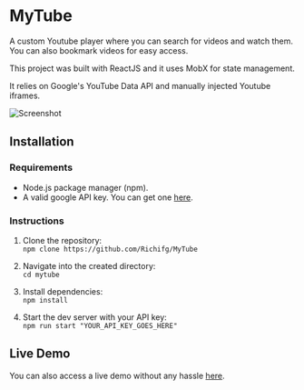 # MyTube

A custom Youtube player where you can search for videos and watch them. You can also bookmark videos for easy access.

This project was built with ReactJS and it uses MobX for state management.

It relies on Google's YouTube Data API and manually injected Youtube iframes.

![Screenshot](https://res.cloudinary.com/richi/image/upload/v1566772845/previews/MyTube_preview_rffeqh.png)

## Installation

### Requirements

  * Node.js package manager (npm).
  * A valid google API key. You can get one [here](https://developers.google.com/maps/documentation/embed/get-api-key).

### Instructions

  1. Clone the repository:  
   ```npm clone https://github.com/Richifg/MyTube```
      
  2. Navigate into the created directory:  
   ```cd mytube```
      
  3. Install dependencies:  
  ```npm install```
      
  4. Start the dev server with your API key:  
  ```npm run start "YOUR_API_KEY_GOES_HERE"```
      

## Live Demo

You can also access a live demo without any hassle [here](https://mytube.richifg.now.sh).
  
